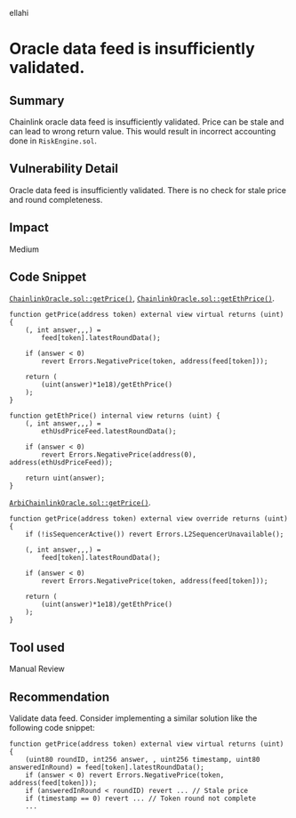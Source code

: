 ellahi
# Oracle data feed is insufficiently validated.

## Summary
Chainlink oracle data feed is insufficiently validated. Price can be stale and can lead to wrong return value. This would result in incorrect accounting done in `RiskEngine.sol`.
## Vulnerability Detail
Oracle data feed is insufficiently validated. There is no check for stale price and round completeness.
## Impact
Medium
## Code Snippet
[`ChainlinkOracle.sol::getPrice()`](https://github.com/sentimentxyz/oracle/blob/59b26a3d8c295208437aad36c470386c9729a4bc/src/chainlink/ChainlinkOracle.sol#L49-L59), [`ChainlinkOracle.sol::getEthPrice()`](https://github.com/sentimentxyz/oracle/blob/59b26a3d8c295208437aad36c470386c9729a4bc/src/chainlink/ChainlinkOracle.sol#L65-L73).
```solidity
function getPrice(address token) external view virtual returns (uint) {
    (, int answer,,,) =
        feed[token].latestRoundData();

    if (answer < 0)
        revert Errors.NegativePrice(token, address(feed[token]));

    return (
        (uint(answer)*1e18)/getEthPrice()
    );
}

function getEthPrice() internal view returns (uint) {
    (, int answer,,,) =
        ethUsdPriceFeed.latestRoundData();

    if (answer < 0)
        revert Errors.NegativePrice(address(0), address(ethUsdPriceFeed));

    return uint(answer);
}
```
[`ArbiChainlinkOracle.sol::getPrice()`](https://github.com/sentimentxyz/oracle/blob/59b26a3d8c295208437aad36c470386c9729a4bc/src/chainlink/ArbiChainlinkOracle.sol#L47-L59).
```solidity
function getPrice(address token) external view override returns (uint) {
    if (!isSequencerActive()) revert Errors.L2SequencerUnavailable();

    (, int answer,,,) =
        feed[token].latestRoundData();

    if (answer < 0)
        revert Errors.NegativePrice(token, address(feed[token]));

    return (
        (uint(answer)*1e18)/getEthPrice()
    );
}
```
## Tool used
Manual Review
## Recommendation
Validate data feed. Consider implementing a similar solution like the following code snippet:
```solidity
function getPrice(address token) external view virtual returns (uint) {
    (uint80 roundID, int256 answer, , uint256 timestamp, uint80 answeredInRound) = feed[token].latestRoundData();
    if (answer < 0) revert Errors.NegativePrice(token, address(feed[token]));
    if (answeredInRound < roundID) revert ... // Stale price
    if (timestamp == 0) revert ... // Token round not complete
    ...
```